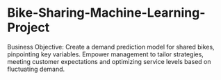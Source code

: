 # Bike-Sharing-Machine-Learning-Project
 Business Objective: Create a demand prediction model for shared bikes, pinpointing key variables. Empower management to tailor strategies, meeting customer expectations and optimizing service levels based on fluctuating demand.
